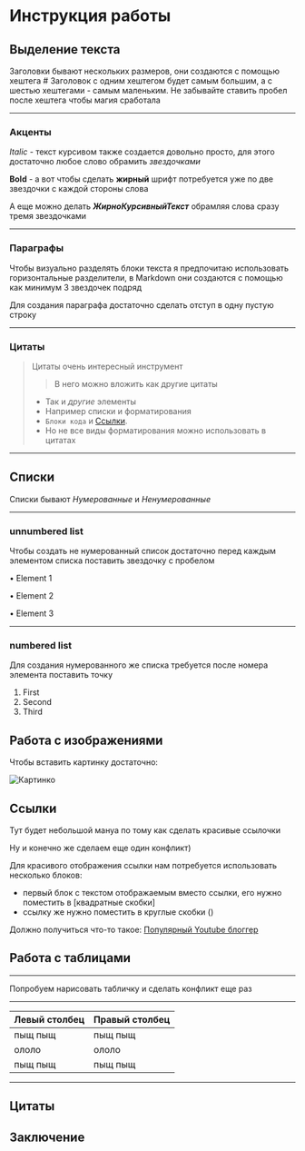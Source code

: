 # Инструкция работы

## Выделение текста
Заголовки бывают нескольких размеров,
они создаются с помощью хештега # 
Заголовок с одним хештегом будет самым большим, а с шестью хештегами - самым маленьким. Не забывайте ставить пробел после хештега чтобы магия сработала

***
### Акценты 
*Italic* - текст курсивом также создается довольно просто, для этого достаточно любое слово обрамить *звездочками*
 
**Bold** - а вот чтобы сделать **жирный** шрифт потребуется уже по две звездочки с каждой стороны слова

А еще можно делать ***ЖирноКурсивныйТекст*** обрамляя слова сразу тремя звездочками

***
### Параграфы
Чтобы визуально разделять блоки текста я предпочитаю использовать горизонтальные разделители, в Markdown они создаются с помощью как минимум 3 звездочек подряд

Для создания параграфа достаточно сделать отступ в одну пустую строку

***
### Цитаты
> Цитаты очень интересный инструмент
>> В него можно вложить как другие цитаты
> - Так и *другие* элементы
> - Например списки и форматирования
> - `Блоки кода` и [Ссылки](https://www.youtube.com/BayushiDzen).
> - Но не все виды форматирования можно использовать в цитатах
***

## Списки 
Списки бывают *Нумерованные* и *Ненумерованные*

***

### unnumbered list

Чтобы создать не нумерованный список достаточно перед каждым элементом списка поставить звездочку с пробелом

• Element 1

• Element 2

• Element 3

***

### numbered list
Для создания нумерованного же списка требуется после номера элемента поставить точку

1. First
2. Second
3. Third

## Работа с изображениями
Чтобы вставить картинку достаточно:

![Картинко](https://i.otzovik.com/objects/b/1140000/1139858.png)

## Ссылки
Тут будет небольшой мануа по тому как сделать красивые ссылочки

Ну и конечно же сделаем еще один конфликт)

Для красивого отображения ссылки нам потребуется использовать несколько блоков:
- первый блок с текстом отображаемым вместо ссылки, его нужно поместить в [квадратные скобки]
- ссылку же нужно поместить в круглые скобки ()

Должно получиться что-то такое:
[Популярный Youtube блоггер](https://www.youtube.com/BayushiDzen)

## Работа с таблицами
****
Попробуем нарисовать табличку и сделать конфликт еще раз
***
|Левый столбец |Правый столбец|
|---|---|
|пыщ пыщ|пыщ пыщ|
|ололо|ололо|
|пыщ пыщ|пыщ пыщ|
***

## Цитаты 

## Заключение